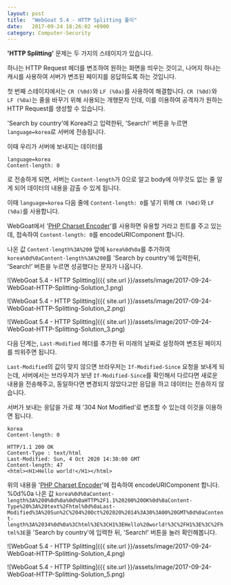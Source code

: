 ```yaml
---
layout: post
title:  "WebGoat 5.4 - HTTP Splitting 풀이"
date:   2017-09-24 18:26:02 +0900
category: Computer-Security
---
```


**'HTTP Splitting'** 문제는 두 가지의 스테이지가 있습니다.

하나는 HTTP Request 헤더를 변조하여 원하는 화면을 띄우는 것이고, 나머지 하나는 캐시를 사용하여 서버가 변조된 페이지를 응답하도록 하는 것입니다.

첫 번째 스테이지에서는 `CR (%0d)`와 `LF (%0a)`를 사용하여 해결합니다. `CR (%0d)`와 `LF (%0a)`는 줄을 바꾸기 위해 사용되는 개행문자 인데, 이를 이용하여 공격자가 원하는 HTTP Request를 생성할 수 있습니다.

'Search by country'에 Korea라고 입력한뒤, 'Search!' 버튼을 누르면 `language=korea`로 서버에 전송됩니다.

이때 우리가 서버에 보내지는 데이터를

```
language=korea
Content-length: 0
```

로 전송하게 되면, 서버는 `Content-length`가 0으로 알고 body에 아무것도 없는 줄 알게 되어 데이터의 내용을 감출 수 있게 됩니다.

이때 `language=korea` 다음 줄에 `Content-length: 0`를 넣기 위해 `CR (%0d)`와 `LF (%0a)`를 사용합니다.

WebGoat에서 '[PHP Charset Encoder](http://yehg.net/encoding/)'를 사용하면 유용할 거라고 힌트를 주고 있는데, 접속하여 `Content-length: 0`를 encodeURIComponent 합니다.

나온 값 `Content-length%3A%200` 앞에 `korea%0d%0a`를 추가하여 `korea%0d%0aContent-length%3A%200`를 'Search by country'에 입력한뒤, 'Search!' 버튼을 누르면 성공했다는 문자가 나옵니다.

![WebGoat 5.4 - HTTP Splitting]({{ site.url }}/assets/image/2017-09-24-WebGoat-HTTP-Splitting-Solution_1.png)

![WebGoat 5.4 - HTTP Splitting]({{ site.url }}/assets/image/2017-09-24-WebGoat-HTTP-Splitting-Solution_2.png)

![WebGoat 5.4 - HTTP Splitting]({{ site.url }}/assets/image/2017-09-24-WebGoat-HTTP-Splitting-Solution_3.png)

다음 단계는, `Last-Modified` 헤더를 추가한 뒤 미래의 날짜로 설정하여 변조된 페이지를 띄워주면 됩니다.

`Last-Modified`의 값이 맞지 않으면 브라우저는 `If-Modified-Since` 요청을 보내게 되는데, 서버에서는 브라우저가 보낸 `If-Modified-Since`를 확인해서 다르다면 새로운 내용을 전송해주고, 동일하다면 변경되지 않았다고만 응답을 하고 데이터는 전송하지 않습니다.

서버가 보내는 응답을 가로 채 '304 Not Modified'로 변조할 수 있는데 이것을 이용하면 됩니다.

```
korea
Content-length: 0

HTTP/1.1 200 OK
Content-Type : text/html
Last-Modified: Sun, 4 Oct 2020 14:30:00 GMT
Content-length: 47
<html><H1>Hello world!</H1></html> 
```

위의 내용을 '[PHP Charset Encoder](http://yehg.net/encoding/)'에 접속하여 encodeURIComponent 합니다.
%0d%0a
나온 값 `korea%0d%0aContent-length%3A%200%0d%0a%0d%0aHTTP%2F1.1%20200%20OK%0d%0aContent-Type%20%3A%20text%2Fhtml%0d%0aLast-Modified%3A%20Sun%2C%204%20Oct%202020%2014%3A30%3A00%20GMT%0d%0aContent-length%3A%2034%0d%0a%3Chtml%3E%3CH1%3EHello%20world!%3C%2FH1%3E%3C%2Fhtml%3E`을 'Search by country'에 입력한 뒤, 'Search!' 버튼을 눌러 확인해봅니다.

![WebGoat 5.4 - HTTP Splitting]({{ site.url }}/assets/image/2017-09-24-WebGoat-HTTP-Splitting-Solution_4.png)

![WebGoat 5.4 - HTTP Splitting]({{ site.url }}/assets/image/2017-09-24-WebGoat-HTTP-Splitting-Solution_5.png)
